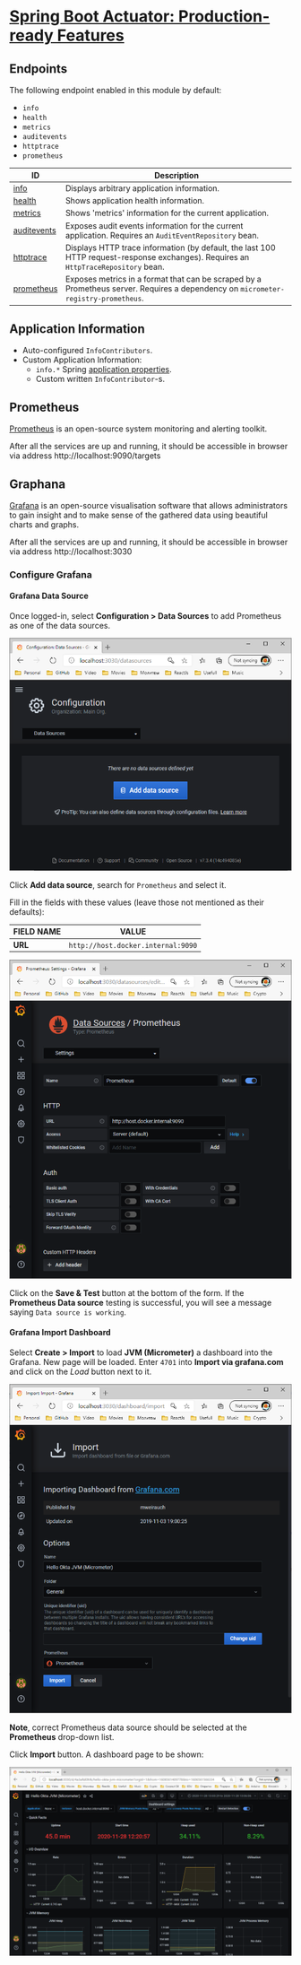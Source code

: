 # [Spring Boot Actuator: Production-ready Features](https://docs.spring.io/spring-boot/docs/current/reference/html/production-ready-features.html)

## Endpoints

The following endpoint enabled in this module by default:

- `info`
- `health`
- `metrics`
- `auditevents`
- `httptrace`
- `prometheus`

| ID | Description |
| --- | --- |
| [info](http://localhost:8070/actuator/info) | Displays arbitrary application information. |
| [health](http://localhost:8070/actuator/health) | Shows application health information. |
| [metrics](http://localhost:8070/actuator/metrics) | Shows 'metrics' information for the current application. |
| [auditevents](http://localhost:8070/actuator/auditevents) | Exposes audit events information for the current application. Requires an `AuditEventRepository` bean. |
| [httptrace](http://localhost:8070/actuator/httptrace) | Displays HTTP trace information (by default, the last 100 HTTP request-response exchanges). Requires an `HttpTraceRepository` bean. |
| [prometheus](http://localhost:8070/actuator/prometheus) | Exposes metrics in a format that can be scraped by a Prometheus server. Requires a dependency on `micrometer-registry-prometheus`. |

## Application Information

- Auto-configured `InfoContributors`.
- Custom Application Information:
    - `info.*` Spring [application properties](./src/main/resources/application-actuator.yml).
    - Custom written `InfoContributor`-s.
    
## Prometheus

[Prometheus](https://prometheus.io/) is an open-source system monitoring and alerting toolkit.

After all the services are up and running, it should be accessible in browser via address http://localhost:9090/targets

## Graphana

[Grafana](https://grafana.com/) is an open-source visualisation software that allows administrators to gain insight and to make sense of the gathered data using beautiful charts and graphs.

After all the services are up and running, it should be accessible in browser via address http://localhost:3030

### Configure Grafana

#### Grafana Data Source

Once logged-in, select **Configuration > Data Sources** to add Prometheus as one of the data sources.

![Data Sources](images/01-Graphana-Configuration-Data-Sources.PNG)

Click **Add data source**, search for `Prometheus` and select it.

Fill in the fields with these values (leave those not mentioned as their defaults):

| FIELD NAME | VALUE |
| --- | ---|
| **URL** | `http://host.docker.internal:9090` |

![Prometheus](images/02-Data-Sources-Prometheus.PNG)

Click on the **Save & Test** button at the bottom of the form. 
If the **Prometheus Data source** testing is successful, you will see a message saying `Data source is working`.

#### Grafana Import Dashboard

Select **Create > Import** to load **JVM (Micrometer)** a dashboard into the Grafana.
New page will be loaded. Enter `4701` into **Import via grafana.com** and click on the *Load* button next to it.

![Import](images/03-Import-Dashboard.PNG)

**Note**, correct Prometheus data source should be selected at the **Prometheus** drop-down list. 

Click **Import** button. A dashboard page to be shown:

![Hello Okta JVM (Micrometer)](images/04-Dashboard.PNG)
